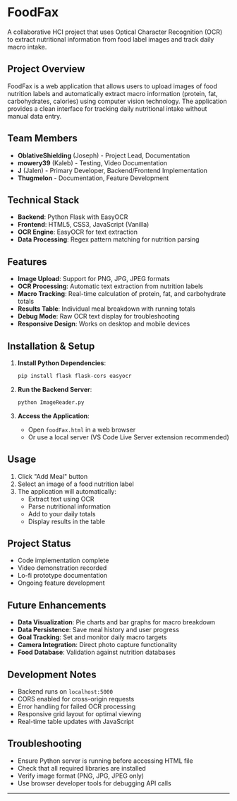 # FoodFax

A collaborative HCI project that uses Optical Character Recognition (OCR) to extract nutritional information from food label images and track daily macro intake.

## Project Overview

FoodFax is a web application that allows users to upload images of food nutrition labels and automatically extract macro information (protein, fat, carbohydrates, calories) using computer vision technology. The application provides a clean interface for tracking daily nutritional intake without manual data entry.

## Team Members

- **OblativeShielding** (Joseph) - Project Lead, Documentation
- **mowery39** (Kaleb) - Testing, Video Documentation  
- **J** (Jalen) - Primary Developer, Backend/Frontend Implementation
- **Thugmelon** - Documentation, Feature Development

## Technical Stack

- **Backend**: Python Flask with EasyOCR
- **Frontend**: HTML5, CSS3, JavaScript (Vanilla)
- **OCR Engine**: EasyOCR for text extraction
- **Data Processing**: Regex pattern matching for nutrition parsing

## Features

- **Image Upload**: Support for PNG, JPG, JPEG formats
- **OCR Processing**: Automatic text extraction from nutrition labels
- **Macro Tracking**: Real-time calculation of protein, fat, and carbohydrate totals
- **Results Table**: Individual meal breakdown with running totals
- **Debug Mode**: Raw OCR text display for troubleshooting
- **Responsive Design**: Works on desktop and mobile devices

## Installation & Setup

1. **Install Python Dependencies**:
   ```bash
   pip install flask flask-cors easyocr
   ```

2. **Run the Backend Server**:
   ```bash
   python ImageReader.py
   ```

3. **Access the Application**:
   - Open `foodFax.html` in a web browser
   - Or use a local server (VS Code Live Server extension recommended)

## Usage

1. Click "Add Meal" button
2. Select an image of a food nutrition label
3. The application will automatically:
   - Extract text using OCR
   - Parse nutritional information
   - Add to your daily totals
   - Display results in the table

## Project Status

- Code implementation complete
- Video demonstration recorded
- Lo-fi prototype documentation
- Ongoing feature development

## Future Enhancements

- **Data Visualization**: Pie charts and bar graphs for macro breakdown
- **Data Persistence**: Save meal history and user progress
- **Goal Tracking**: Set and monitor daily macro targets
- **Camera Integration**: Direct photo capture functionality
- **Food Database**: Validation against nutrition databases

## Development Notes

- Backend runs on `localhost:5000`
- CORS enabled for cross-origin requests
- Error handling for failed OCR processing
- Responsive grid layout for optimal viewing
- Real-time table updates with JavaScript

## Troubleshooting

- Ensure Python server is running before accessing HTML file
- Check that all required libraries are installed
- Verify image format (PNG, JPG, JPEG only)
- Use browser developer tools for debugging API calls

---